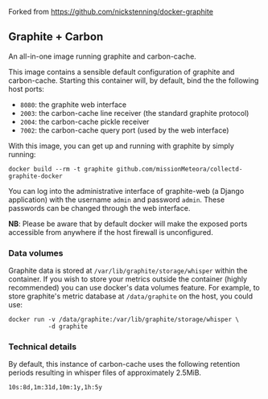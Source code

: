 Forked from https://github.com/nickstenning/docker-graphite

## Graphite + Carbon

An all-in-one image running graphite and carbon-cache.

This image contains a sensible default configuration of graphite and
carbon-cache. Starting this container will, by default, bind the the following
host ports:

- `8080`: the graphite web interface
- `2003`: the carbon-cache line receiver (the standard graphite protocol)
- `2004`: the carbon-cache pickle receiver
- `7002`: the carbon-cache query port (used by the web interface)

With this image, you can get up and running with graphite by simply running:

    docker build --rm -t graphite github.com/missionMeteora/collectd-graphite-docker

You can log into the administrative interface of graphite-web (a Django
application) with the username `admin` and password `admin`. These passwords can
be changed through the web interface.

**NB**: Please be aware that by default docker will make the exposed ports
accessible from anywhere if the host firewall is unconfigured.

### Data volumes

Graphite data is stored at `/var/lib/graphite/storage/whisper` within the
container. If you wish to store your metrics outside the container (highly
recommended) you can use docker's data volumes feature. For example, to store
graphite's metric database at `/data/graphite` on the host, you could use:

    docker run -v /data/graphite:/var/lib/graphite/storage/whisper \
               -d graphite

### Technical details

By default, this instance of carbon-cache uses the following retention periods
resulting in whisper files of approximately 2.5MiB.

    10s:8d,1m:31d,10m:1y,1h:5y
